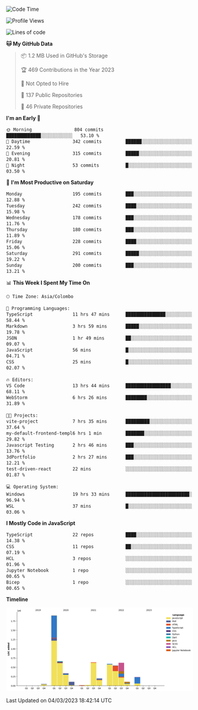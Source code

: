 
<!--START_SECTION:waka-->
![Code Time](http://img.shields.io/badge/Code%20Time-929%20hrs%2020%20mins-blue)

![Profile Views](http://img.shields.io/badge/Profile%20Views-0-blue)

![Lines of code](https://img.shields.io/badge/From%20Hello%20World%20I%27ve%20Written-6.0%20million%20lines%20of%20code-blue)

**🐱 My GitHub Data** 

> 📦 1.2 MB Used in GitHub's Storage 
 > 
> 🏆 469 Contributions in the Year 2023
 > 
> 🚫 Not Opted to Hire
 > 
> 📜 137 Public Repositories 
 > 
> 🔑 46 Private Repositories 
 > 
**I'm an Early 🐤** 

```text
🌞 Morning                804 commits         █████████████░░░░░░░░░░░░   53.10 % 
🌆 Daytime                342 commits         ██████░░░░░░░░░░░░░░░░░░░   22.59 % 
🌃 Evening                315 commits         █████░░░░░░░░░░░░░░░░░░░░   20.81 % 
🌙 Night                  53 commits          █░░░░░░░░░░░░░░░░░░░░░░░░   03.50 % 
```
📅 **I'm Most Productive on Saturday** 

```text
Monday                   195 commits         ███░░░░░░░░░░░░░░░░░░░░░░   12.88 % 
Tuesday                  242 commits         ████░░░░░░░░░░░░░░░░░░░░░   15.98 % 
Wednesday                178 commits         ███░░░░░░░░░░░░░░░░░░░░░░   11.76 % 
Thursday                 180 commits         ███░░░░░░░░░░░░░░░░░░░░░░   11.89 % 
Friday                   228 commits         ████░░░░░░░░░░░░░░░░░░░░░   15.06 % 
Saturday                 291 commits         █████░░░░░░░░░░░░░░░░░░░░   19.22 % 
Sunday                   200 commits         ███░░░░░░░░░░░░░░░░░░░░░░   13.21 % 
```


📊 **This Week I Spent My Time On** 

```text
🕑︎ Time Zone: Asia/Colombo

💬 Programming Languages: 
TypeScript               11 hrs 47 mins      ███████████████░░░░░░░░░░   58.44 % 
Markdown                 3 hrs 59 mins       █████░░░░░░░░░░░░░░░░░░░░   19.78 % 
JSON                     1 hr 49 mins        ██░░░░░░░░░░░░░░░░░░░░░░░   09.07 % 
JavaScript               56 mins             █░░░░░░░░░░░░░░░░░░░░░░░░   04.71 % 
CSS                      25 mins             █░░░░░░░░░░░░░░░░░░░░░░░░   02.07 % 

🔥 Editors: 
VS Code                  13 hrs 44 mins      █████████████████░░░░░░░░   68.11 % 
WebStorm                 6 hrs 26 mins       ████████░░░░░░░░░░░░░░░░░   31.89 % 

🐱‍💻 Projects: 
vite-project             7 hrs 35 mins       █████████░░░░░░░░░░░░░░░░   37.64 % 
my-default-frontend-templ6 hrs 1 min         ███████░░░░░░░░░░░░░░░░░░   29.82 % 
Javascript Testing       2 hrs 46 mins       ███░░░░░░░░░░░░░░░░░░░░░░   13.76 % 
3dPortfolio              2 hrs 27 mins       ███░░░░░░░░░░░░░░░░░░░░░░   12.21 % 
test-driven-react        22 mins             ░░░░░░░░░░░░░░░░░░░░░░░░░   01.87 % 

💻 Operating System: 
Windows                  19 hrs 33 mins      ████████████████████████░   96.94 % 
WSL                      37 mins             █░░░░░░░░░░░░░░░░░░░░░░░░   03.06 % 
```

**I Mostly Code in JavaScript** 

```text
TypeScript               22 repos            ████░░░░░░░░░░░░░░░░░░░░░   14.38 % 
CSS                      11 repos            ██░░░░░░░░░░░░░░░░░░░░░░░   07.19 % 
HCL                      3 repos             ░░░░░░░░░░░░░░░░░░░░░░░░░   01.96 % 
Jupyter Notebook         1 repo              ░░░░░░░░░░░░░░░░░░░░░░░░░   00.65 % 
Bicep                    1 repo              ░░░░░░░░░░░░░░░░░░░░░░░░░   00.65 % 
```



**Timeline**

![Lines of Code chart](https://raw.githubusercontent.com/ccweerasinghe1994/ccweerasinghe1994/master/assets/bar_graph.png)


 Last Updated on 04/03/2023 18:42:14 UTC
<!--END_SECTION:waka-->
